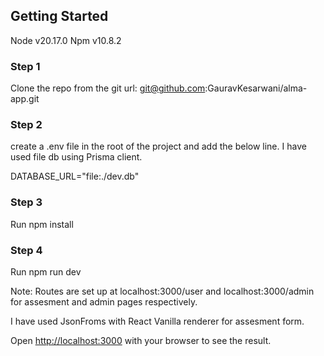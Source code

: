 ## Getting Started

Node v20.17.0
Npm v10.8.2

### Step 1

Clone the repo from the git url: git@github.com:GauravKesarwani/alma-app.git

### Step 2

create a .env file in the root of the project and add the below line. I have used file db using Prisma client.

DATABASE_URL="file:./dev.db"

### Step 3

Run npm install

### Step 4

Run npm run dev

Note: Routes are set up at localhost:3000/user and localhost:3000/admin for assesment and admin pages respectively.

I have used JsonFroms with React Vanilla renderer for assesment form.

Open [http://localhost:3000](http://localhost:3000) with your browser to see the result.
